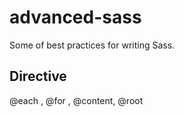 advanced-sass
=============

Some of best practices for writing Sass.

Directive
---------

@each , @for , @content, @root
